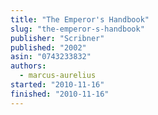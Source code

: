 ```yaml
---
title: "The Emperor's Handbook"
slug: "the-emperor-s-handbook"
publisher: "Scribner"
published: "2002"
asin: "0743233832"
authors:
  - marcus-aurelius
started: "2010-11-16"
finished: "2010-11-16"
---
```

